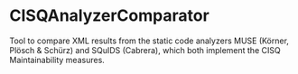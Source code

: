 # CISQAnalyzerComparator
Tool to compare XML results from the static code analyzers MUSE (Körner, Plösch &amp; Schürz) and SQuIDS (Cabrera), which both implement the CISQ Maintainability measures.
